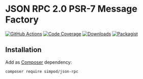 # JSON RPC 2.0 PSR-7 Message Factory

[![GitHub Actions][GA Image]][GA Link]
[![Code Coverage][Coverage Image]][CodeCov Link]
[![Downloads][Downloads Image]][Packagist Link]
[![Packagist][Packagist Image]][Packagist Link]

## Installation

Add as [Composer](https://getcomposer.org/) dependency:

```sh
composer require simpod/json-rpc
```

[GA Image]: https://github.com/simPod/PhpJsonRpc/workflows/CI/badge.svg

[GA Link]: https://github.com/simPod/PhpJsonRpc/actions?query=workflow%3A%22CI%22+branch%3Amaster

[Coverage Image]: https://codecov.io/gh/simPod/PhpJsonRpc/branch/master/graph/badge.svg

[CodeCov Link]: https://codecov.io/gh/simPod/PhpJsonRpc/branch/master

[Downloads Image]: https://poser.pugx.org/simpod/json-rpc/d/total.svg

[Packagist Image]: https://poser.pugx.org/simpod/json-rpc/v/stable.svg

[Packagist Link]: https://packagist.org/packages/simpod/json-rpc

